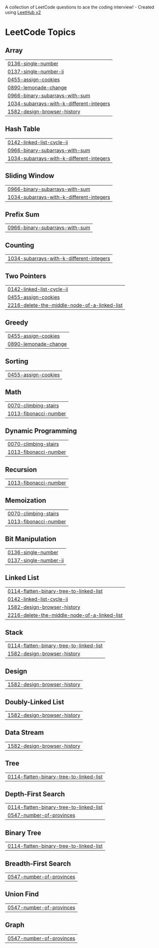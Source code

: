 A collection of LeetCode questions to ace the coding interview! - Created using [LeetHub v2](https://github.com/arunbhardwaj/LeetHub-2.0)
<!---LeetCode Topics Start-->
# LeetCode Topics
## Array
|  |
| ------- |
| [0136-single-number](https://github.com/shagun-code/leetcode/tree/master/0136-single-number) |
| [0137-single-number-ii](https://github.com/shagun-code/leetcode/tree/master/0137-single-number-ii) |
| [0455-assign-cookies](https://github.com/shagun-code/leetcode/tree/master/0455-assign-cookies) |
| [0890-lemonade-change](https://github.com/shagun-code/leetcode/tree/master/0890-lemonade-change) |
| [0966-binary-subarrays-with-sum](https://github.com/shagun-code/leetcode/tree/master/0966-binary-subarrays-with-sum) |
| [1034-subarrays-with-k-different-integers](https://github.com/shagun-code/leetcode/tree/master/1034-subarrays-with-k-different-integers) |
| [1582-design-browser-history](https://github.com/shagun-code/leetcode/tree/master/1582-design-browser-history) |
## Hash Table
|  |
| ------- |
| [0142-linked-list-cycle-ii](https://github.com/shagun-code/leetcode/tree/master/0142-linked-list-cycle-ii) |
| [0966-binary-subarrays-with-sum](https://github.com/shagun-code/leetcode/tree/master/0966-binary-subarrays-with-sum) |
| [1034-subarrays-with-k-different-integers](https://github.com/shagun-code/leetcode/tree/master/1034-subarrays-with-k-different-integers) |
## Sliding Window
|  |
| ------- |
| [0966-binary-subarrays-with-sum](https://github.com/shagun-code/leetcode/tree/master/0966-binary-subarrays-with-sum) |
| [1034-subarrays-with-k-different-integers](https://github.com/shagun-code/leetcode/tree/master/1034-subarrays-with-k-different-integers) |
## Prefix Sum
|  |
| ------- |
| [0966-binary-subarrays-with-sum](https://github.com/shagun-code/leetcode/tree/master/0966-binary-subarrays-with-sum) |
## Counting
|  |
| ------- |
| [1034-subarrays-with-k-different-integers](https://github.com/shagun-code/leetcode/tree/master/1034-subarrays-with-k-different-integers) |
## Two Pointers
|  |
| ------- |
| [0142-linked-list-cycle-ii](https://github.com/shagun-code/leetcode/tree/master/0142-linked-list-cycle-ii) |
| [0455-assign-cookies](https://github.com/shagun-code/leetcode/tree/master/0455-assign-cookies) |
| [2216-delete-the-middle-node-of-a-linked-list](https://github.com/shagun-code/leetcode/tree/master/2216-delete-the-middle-node-of-a-linked-list) |
## Greedy
|  |
| ------- |
| [0455-assign-cookies](https://github.com/shagun-code/leetcode/tree/master/0455-assign-cookies) |
| [0890-lemonade-change](https://github.com/shagun-code/leetcode/tree/master/0890-lemonade-change) |
## Sorting
|  |
| ------- |
| [0455-assign-cookies](https://github.com/shagun-code/leetcode/tree/master/0455-assign-cookies) |
## Math
|  |
| ------- |
| [0070-climbing-stairs](https://github.com/shagun-code/leetcode/tree/master/0070-climbing-stairs) |
| [1013-fibonacci-number](https://github.com/shagun-code/leetcode/tree/master/1013-fibonacci-number) |
## Dynamic Programming
|  |
| ------- |
| [0070-climbing-stairs](https://github.com/shagun-code/leetcode/tree/master/0070-climbing-stairs) |
| [1013-fibonacci-number](https://github.com/shagun-code/leetcode/tree/master/1013-fibonacci-number) |
## Recursion
|  |
| ------- |
| [1013-fibonacci-number](https://github.com/shagun-code/leetcode/tree/master/1013-fibonacci-number) |
## Memoization
|  |
| ------- |
| [0070-climbing-stairs](https://github.com/shagun-code/leetcode/tree/master/0070-climbing-stairs) |
| [1013-fibonacci-number](https://github.com/shagun-code/leetcode/tree/master/1013-fibonacci-number) |
## Bit Manipulation
|  |
| ------- |
| [0136-single-number](https://github.com/shagun-code/leetcode/tree/master/0136-single-number) |
| [0137-single-number-ii](https://github.com/shagun-code/leetcode/tree/master/0137-single-number-ii) |
## Linked List
|  |
| ------- |
| [0114-flatten-binary-tree-to-linked-list](https://github.com/shagun-code/leetcode/tree/master/0114-flatten-binary-tree-to-linked-list) |
| [0142-linked-list-cycle-ii](https://github.com/shagun-code/leetcode/tree/master/0142-linked-list-cycle-ii) |
| [1582-design-browser-history](https://github.com/shagun-code/leetcode/tree/master/1582-design-browser-history) |
| [2216-delete-the-middle-node-of-a-linked-list](https://github.com/shagun-code/leetcode/tree/master/2216-delete-the-middle-node-of-a-linked-list) |
## Stack
|  |
| ------- |
| [0114-flatten-binary-tree-to-linked-list](https://github.com/shagun-code/leetcode/tree/master/0114-flatten-binary-tree-to-linked-list) |
| [1582-design-browser-history](https://github.com/shagun-code/leetcode/tree/master/1582-design-browser-history) |
## Design
|  |
| ------- |
| [1582-design-browser-history](https://github.com/shagun-code/leetcode/tree/master/1582-design-browser-history) |
## Doubly-Linked List
|  |
| ------- |
| [1582-design-browser-history](https://github.com/shagun-code/leetcode/tree/master/1582-design-browser-history) |
## Data Stream
|  |
| ------- |
| [1582-design-browser-history](https://github.com/shagun-code/leetcode/tree/master/1582-design-browser-history) |
## Tree
|  |
| ------- |
| [0114-flatten-binary-tree-to-linked-list](https://github.com/shagun-code/leetcode/tree/master/0114-flatten-binary-tree-to-linked-list) |
## Depth-First Search
|  |
| ------- |
| [0114-flatten-binary-tree-to-linked-list](https://github.com/shagun-code/leetcode/tree/master/0114-flatten-binary-tree-to-linked-list) |
| [0547-number-of-provinces](https://github.com/shagun-code/leetcode/tree/master/0547-number-of-provinces) |
## Binary Tree
|  |
| ------- |
| [0114-flatten-binary-tree-to-linked-list](https://github.com/shagun-code/leetcode/tree/master/0114-flatten-binary-tree-to-linked-list) |
## Breadth-First Search
|  |
| ------- |
| [0547-number-of-provinces](https://github.com/shagun-code/leetcode/tree/master/0547-number-of-provinces) |
## Union Find
|  |
| ------- |
| [0547-number-of-provinces](https://github.com/shagun-code/leetcode/tree/master/0547-number-of-provinces) |
## Graph
|  |
| ------- |
| [0547-number-of-provinces](https://github.com/shagun-code/leetcode/tree/master/0547-number-of-provinces) |
<!---LeetCode Topics End-->